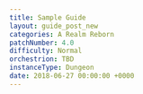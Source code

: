 ```yaml
---
title: Sample Guide
layout: guide_post_new
categories: A Realm Reborn
patchNumber: 4.0
difficulty: Normal
orchestrion: TBD
instanceType: Dungeon
date: 2018-06-27 00:00:00 +0000
---
```

